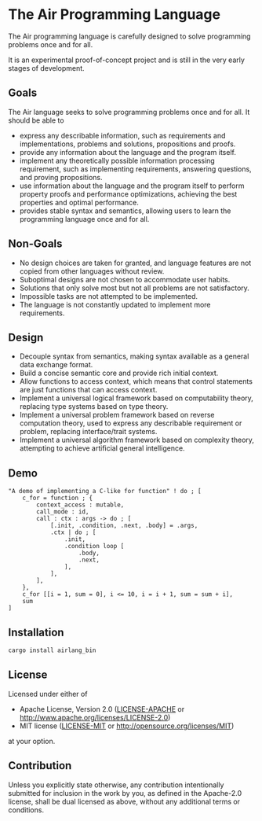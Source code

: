 # The Air Programming Language

The Air programming language is carefully designed to solve programming problems once and for all.

It is an experimental proof-of-concept project and is still in the very early stages of development.

## Goals

The Air language seeks to solve programming problems once and for all. It should be able to

- express any describable information, such as requirements and implementations, problems and solutions, propositions and proofs.
- provide any information about the language and the program itself.
- implement any theoretically possible information processing requirement, such as implementing requirements, answering questions, and proving propositions.
- use information about the language and the program itself to perform property proofs and performance optimizations, achieving the best properties and optimal performance.
- provides stable syntax and semantics, allowing users to learn the programming language once and for all.

## Non-Goals

- No design choices are taken for granted, and language features are not copied from other languages without review.
- Suboptimal designs are not chosen to accommodate user habits.
- Solutions that only solve most but not all problems are not satisfactory.
- Impossible tasks are not attempted to be implemented.
- The language is not constantly updated to implement more requirements.

## Design

- Decouple syntax from semantics, making syntax available as a general data exchange format.
- Build a concise semantic core and provide rich initial context.
- Allow functions to access context, which means that control statements are just functions that can access context.
- Implement a universal logical framework based on computability theory, replacing type systems based on type theory.
- Implement a universal problem framework based on reverse computation theory, used to express any describable requirement or problem, replacing interface/trait systems.
- Implement a universal algorithm framework based on complexity theory, attempting to achieve artificial general intelligence.

## Demo

```air
"A demo of implementing a C-like for function" ! do ; [
    c_for = function ; {
        context_access : mutable,
        call_mode : id,
        call : ctx : args -> do ; [
            [.init, .condition, .next, .body] = .args,
            .ctx | do ; [
                .init,
                .condition loop [
                    .body,
                    .next,
                ],
            ],
        ],
    },
    c_for [[i = 1, sum = 0], i <= 10, i = i + 1, sum = sum + i],
    sum
]
```

## Installation

```bash
cargo install airlang_bin
```

## License

Licensed under either of

* Apache License, Version 2.0
  ([LICENSE-APACHE](LICENSE-APACHE) or <http://www.apache.org/licenses/LICENSE-2.0>)
* MIT license
  ([LICENSE-MIT](LICENSE-MIT) or <http://opensource.org/licenses/MIT>)

at your option.

## Contribution

Unless you explicitly state otherwise, any contribution intentionally submitted
for inclusion in the work by you, as defined in the Apache-2.0 license, shall be
dual licensed as above, without any additional terms or conditions.
